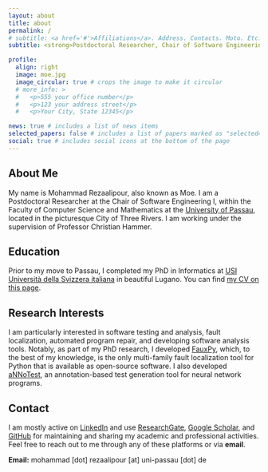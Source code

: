 ```yaml
---
layout: about
title: about
permalink: /
# subtitle: <a href='#'>Affiliations</a>. Address. Contacts. Moto. Etc.
subtitle: <strong>Postdoctoral Researcher, Chair of Software Engineering I</strong>

profile:
  align: right
  image: moe.jpg
  image_circular: true # crops the image to make it circular
  # more_info: >
  #   <p>555 your office number</p>
  #   <p>123 your address street</p>
  #   <p>Your City, State 12345</p>

news: true # includes a list of news items
selected_papers: false # includes a list of papers marked as "selected={true}"
social: true # includes social icons at the bottom of the page
---
```


## About Me

My name is Mohammad Rezaalipour, also known as Moe. I am a Postdoctoral Researcher at the Chair of Software Engineering I, within the Faculty of Computer Science and Mathematics at the [University of Passau](https://www.uni-passau.de/en/), located in the picturesque City of Three Rivers. I am working under the supervision of Professor Christian Hammer.

## Education

Prior to my move to Passau, I completed my PhD in Informatics at [USI Università della Svizzera italiana](https://www.usi.ch/en) in beautiful Lugano. You can find [my CV on this page](/cv/).

## Research Interests

I am particularly interested in software testing and analysis, fault localization, automated program repair, and developing software analysis tools. Notably, as part of my PhD research, I developed [FauxPy](https://github.com/atom-sw/fauxpy), which, to the best of my knowledge, is the only multi-family fault localization tool for Python that is available as open-source software. I also developed [aNNoTest](https://github.com/atom-sw/annotest), an annotation-based test generation tool for neural network programs.

## Contact

I am mostly active on [LinkedIn](https://www.linkedin.com/in/m-rezaalipour) and use [ResearchGate](https://www.researchgate.net/profile/Mohammad-Rezaalipour-2), [Google Scholar](https://scholar.google.com/citations?user=CuQ9I_YAAAAJ), and [GitHub](https://github.com/mohrez86) for maintaining and sharing my academic and professional activities. Feel free to reach out to me through any of these platforms or via **email**.

**Email:** mohammad [dot] rezaalipour [at] uni-passau [dot] de

<!-- Write your biography here. Tell the world about yourself. Link to your favorite [subreddit](http://reddit.com). You can put a picture in, too. The code is already in, just name your picture `prof_pic.jpg` and put it in the `img/` folder.

Put your address / P.O. box / other info right below your picture. You can also disable any of these elements by editing `profile` property of the YAML header of your `_pages/about.md`. Edit `_bibliography/papers.bib` and Jekyll will render your [publications page](/al-folio/publications/) automatically.

Link to your social media connections, too. This theme is set up to use [Font Awesome icons](https://fontawesome.com/) and [Academicons](https://jpswalsh.github.io/academicons/), like the ones below. Add your Facebook, Twitter, LinkedIn, Google Scholar, or just disable all of them. -->
